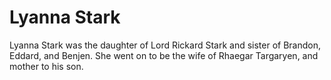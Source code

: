 # Lyanna Stark

Lyanna Stark was the daughter of Lord Rickard Stark and sister of Brandon, Eddard, and Benjen. She went on to be the wife of Rhaegar Targaryen, and mother to his son.
